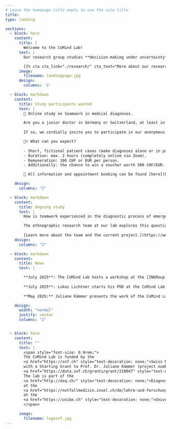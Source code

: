 ```yaml
---
# Leave the homepage title empty to use the site title
title:
type: landing

sections:
  - block: hero
    content:
      title: |
        Welcome to the CoMind Lab!
      text: |
        Our research group studies **decision-making under uncertainty**, such as in the emergency room, to gain a clearer understanding of how medical diagnosis and other high-risk decisions can be improved.

        {{% cta cta_link="./research/" cta_text="More about our research" %}}
      image:
        filename: landingpage.jpg
      design:
        columns: '2'

  - block: markdown
    content:
      title: Study participants wanted
      text: |
        🔬 Online study on teamwork in medical diagnoses.

        Are you a junior doctor in Germany or Switzerland, at least in your second year of further training and have at least 12 months of experience in emergency or internal medicine?
        
        If so, we cordially invite you to participate in our anonymous online study, 'Influence of teamwork on medical diagnoses'!

        👩⚕️ What can you expect?
        
        - Short, fictional patient cases (make diagnoses alone or in pairs).
        - Duration: max. 2 hours (completely online via Zoom).
        - Remuneration: 100 CHF or EUR per person.
        - Additionally: the chance to win a voucher worth 500 CHF/EUR.

        📅 All information and appointment booking can be found [here](https://www.soscisurvey.de/studie-diagnoseteam-info/).

    design:
      columns: "2"

  - block: markdown
    content:
      title: Ongoing study
      text: |
        How is teamwork experienced in the diagnostic process of emergency care?  

        The ethnographic research team at our lab explores this question through in-depth observations and interviews in Swiss emergency departments. 
         
        [Learn more about the team and the current project.](https://www.teams-notfall.org/)
    design:
      columns: "2"

  - block: markdown
    content:
      title: News
      text: |

        **July 2025**: The CoMind Lab hosts a workshop at the [INGRoup conference](https://www.ingroup.net/content.aspx?page_id=22&club_id=300815&module_id=670795) in Rotterdam: “Team Research Reimagined: Applying Diverse Perspectives on Team Interactions.”
        
        **July 2025**: Lukas Lichtner starts his PhD at the CoMind Lab.
        
        **May 2025:** Juliane Kämmer presents the work of the CoMind Lab at this year´s ABC workshop in Rome that reunites all former members of the [Center for Adaptive Behavior and Cognition](https://www.mpib-berlin.mpg.de/research/concluded-areas/center-for-adaptive-behavior-and-cognition).

    design:
      width: "normal"  
      justify: center
      columns: "2"


  - block: hero
    content:
      title: ""
      text: |
        <span style="font-size: 0.9rem;">
        The CoMind Lab is funded by the 
        <a href="https://snf.ch" style="text-decoration: none;">Swiss National Science Foundation (SNSF)</a>
        with a Starting Grant to Prof. Dr. Juliane Kämmer (project number 
        <a href="https://data.snf.ch/grants/grant/218047" style="text-decoration: none;">TMSGI1_218047</a>).
        The lab is part of the 
        <a href="http://dxq.ch/" style="text-decoration: none;">Diagnostic Quality Lab</a>
        at the 
        <a href="https://notfallmedizin.insel.ch/de/lehre-und-forschung/forschungsschwerpunkte-und-gruppen/diagnostic-quality-lab" style="text-decoration: none;">Department of Emergency Medicine</a> 
        at the 
        <a href="https://unibe.ch" style="text-decoration: none;">University of Bern</a>, Switzerland.
        </span>

      image:
        filename: logosnf.jpg
---
```

